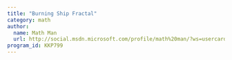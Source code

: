 ```yaml
---
title: "Burning Ship Fractal"
category: math
author:
  name: Math Man
  url: http://social.msdn.microsoft.com/profile/math%20man/?ws=usercard-mini
program_id: KKP799
---
```

